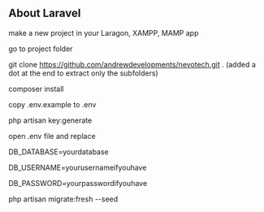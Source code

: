## About Laravel


make a new project in your Laragon, XAMPP, MAMP app

go to project folder

git clone https://github.com/andrewdevelopments/nevotech.git . (added a dot at the end to extract only the subfolders)

composer install

copy .env.example to .env

php artisan key:generate

open .env file and replace

DB_DATABASE=yourdatabase

DB_USERNAME=yourusernameifyouhave

DB_PASSWORD=yourpasswordifyouhave

php artisan migrate:fresh --seed
